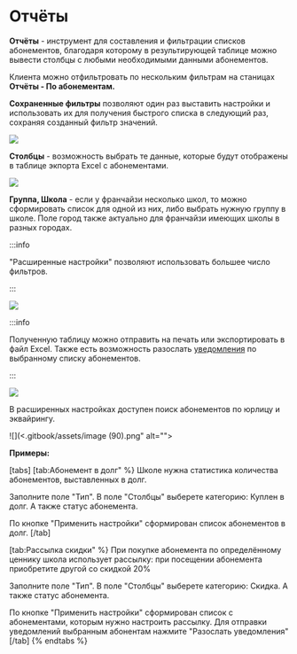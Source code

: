 # Отчёты

**Отчёты** - инструмент для составления и фильтрации списков абонементов, благодаря которому в результирующей таблице можно вывести столбцы с любыми необходимыми данными абонементов.&#x20;

Клиента можно отфильтровать по нескольким фильтрам на станицах **Отчёты - По абонементам.**

**Сохраненные фильтры** позволяют один раз выставить настройки и использовать их для получения быстрого списка в следующий раз, сохраняя созданный фильтр значений.

![](.gitbook/assets/Screenshot\_321.png)

**Столбцы** - возможность выбрать те данные, которые будут отображены в таблице экпорта Excel с абонементами.

![](.gitbook/assets/Screenshot\_328.png)

**Группа, Школа** - если у франчайзи несколько школ, то можно сформировать список для одной из них, либо выбрать нужную группу в школе. Поле город также актуально для франчайзи имеющих школы в разных городах.

:::info

"Расширенные настройки"  позволяют использовать большее число фильтров.

:::

![](.gitbook/assets/Screenshot\_329.png)

:::info

Полученную таблицу можно отправить на печать или экспортировать в файл Excel. Также есть возможность разослать [уведомления](broken-reference) по выбранному списку абонементов.

:::

![](.gitbook/assets/Screenshot\_330.png)

В расширенных настройках доступен поиск абонементов по юрлицу и эквайрингу.&#x20;

![](<.gitbook/assets/image (90).png" alt=""><figcaption></figcaption></figure>

**Примеры:**

[tabs]
[tab:Абонемент в долг" %}
Школе нужна статистика количества абонементов, выставленных в долг.&#x20;

Заполните поле "Тип". В поле "Столбцы" выберете категорию: Куплен в долг. А также статус абонемента.

По кнопке  "Применить настройки" сформирован список абонементов в долг.
[/tab]

[tab:Рассылка скидки" %}
При покупке абонемента по определённому ценнику школа использует рассылку: при посещении абонемента приобретите другой со скидкой 20%

Заполните поле "Тип". В поле "Столбцы" выберете категорию: Скидка. А также статус абонемента.

По кнопке  "Применить настройки" сформирован список с абонементами, которым нужно настроить рассылку. Для отправки уведомлений выбранным абонентам нажмите "Разослать уведомления"
[/tab]
{% endtabs %}

&#x20;
